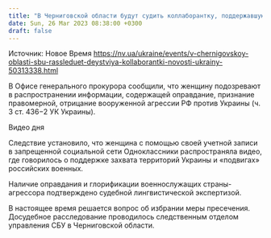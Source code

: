 ```yaml
---
title: "В Черниговской области будут судить коллаборантку, поддержавшую преступления россиян"
date: Sun, 26 Mar 2023 08:38:00 +0300
draft: false
---
```

Источник: Новое Время https://nv.ua/ukraine/events/v-chernigovskoy-oblasti-sbu-rassleduet-deystviya-kollaborantki-novosti-ukrainy-50313338.html


В Офисе генерального прокурора сообщили, что женщину подозревают в распространении информации, содержащей оправдание, признание правомерной, отрицание вооруженной агрессии РФ против Украины (ч. 3 ст. 436−2 УК Украины).

  Видео дня   

Следствие установило, что женщина с помощью своей учетной записи в запрещенной социальной сети Одноклассники распространяла видео, где говорилось о поддержке захвата территорий Украины и «подвигах» российских военных.

Наличие оправдания и глорификации военнослужащих страны-агрессора подтверждено судебной лингвистической экспертизой.

В настоящее время решается вопрос об избрании меры пресечения. Досудебное расследование проводилось следственным отделом управления СБУ в Черниговской области.
